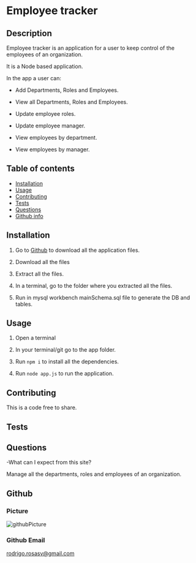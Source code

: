 # Employee tracker

## Description
Employee tracker is an application for a user to keep control of the employees of an organization.

It is a Node based application.

In the app a user can:

- Add Departments, Roles and Employees.

- View all Departments, Roles and Employees.

- Update employee roles.

- Update employee manager.

- View employees by department.

- View employees by manager.


## Table of contents
* [Installation](#installation)
* [Usage](#usage)
* [Contributing](#contributing)
* [Tests](#tests)
* [Questions](#questions)
* [Github info](#Github)

## Installation
1. Go to [Github](https://github.com/rodrigorosasv/EmployeeTracker.git) to download all the application files.

2. Download all the files

3. Extract all the files.

4. In a terminal, go to the folder where you extracted all the files.

5. Run in mysql workbench mainSchema.sql file to generate the DB and tables.


## Usage 
1. Open a terminal

2. In your terminal/git go to the app folder.

3. Run `npm i` to install all the dependencies.

4. Run `node app.js` to run the application.

## Contributing
This is a code free to share.




## Tests


## Questions
-What can I expect from this site?

Manage all the departments, roles and employees of an organization.

## Github
### Picture
![githubPicture](https://avatars3.githubusercontent.com/u/60230421?s=400&u=f6fff7b943fa1979272b8fd4a45928f9be5e2d26&v=4)

### Github Email
<rodrigo.rosasv@gmail.com>

